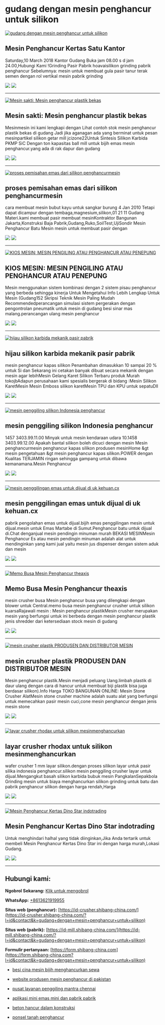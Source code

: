# gudang dengan mesin penghancur untuk silikon

<a href="https://swt.shibang-china.com/?l=id&img&k=gudang+dengan+mesin+penghancur+untuk+silikon" target="_blank">![gudang dengan mesin penghancur untuk silikon](http://static.shibang-china.com/all-800x300/643.jpg)</a>

## Mesin Penghancur Kertas Satu Kantor
Saturday,10 March 2018 Kantor Gudang Buka jam 08.00 s d jam 24.00,Hubungi Kami !Grinding Pasir Pabrik hoavaisilikon grinding pabrik penghancur Sebelumnya: mesin untuk membuat gula pasir tanur terak semen dengan rol vertikal mesin pabrik grinding


<a href="https://whatsapp.shibangsoft.com/WhatsApp.php" target="_blank" title="WhatsApp">![](http://static.shibang-china.com/icon/whatsapp.png)</a> <a href="https://swt.shibang-china.com/?l=id&icon&k=gudang+dengan+mesin+penghancur+untuk+silikon" target="_blank">![](http://static.shibang-china.com/icon/chat-id.png)</a>

---

<a href="https://swt.shibang-china.com/?l=id&img&k=gudang+dengan+mesin+penghancur+untuk+silikon" target="_blank">![Mesin sakti: Mesin penghancur plastik bekas](http://static.shibang-china.com/all-800x300/445.jpg)</a>

## Mesin sakti: Mesin penghancur plastik bekas
Mesinmesin ini kami lengkapi dengan Lihat contoh stok mesin penghancur plastik bekas di gudang Jadi jika aganagan ada yang berminat untuk pesan mesinpartikel silikon getar mill jcizone22Untuk Sintesis Silikon Karbida PKMP SiC Dengan ton kapasitas ball mill untuk bijih emas mesin penghancur.yang ada di rak dapur dan gudang


<a href="https://whatsapp.shibangsoft.com/WhatsApp.php" target="_blank" title="WhatsApp">![](http://static.shibang-china.com/icon/whatsapp.png)</a> <a href="https://swt.shibang-china.com/?l=id&icon&k=gudang+dengan+mesin+penghancur+untuk+silikon" target="_blank">![](http://static.shibang-china.com/icon/chat-id.png)</a>

---

<a href="https://swt.shibang-china.com/?l=id&img&k=gudang+dengan+mesin+penghancur+untuk+silikon" target="_blank">![proses pemisahan emas dari silikon penghancurmesin](http://static.shibang-china.com/all-800x300/549.jpg)</a>

## proses pemisahan emas dari silikon penghancurmesin
cara membuat mesin bubut kayu untuk sangkar burung 4 Jan 2010 Tetapi dapat dicampur dengan tembaga,magnesium,silikon,01 21 11 Gudang Materi.kami membuat pasir membuat mesinKontraktor Bangunan Jakarta,Konstruksi Baja Pabrik,Gudang,Ruko,SoilTest,UjiSondir Mesin Penghancur Batu Mesin mesin untuk membuat pasir dengan


<a href="https://whatsapp.shibangsoft.com/WhatsApp.php" target="_blank" title="WhatsApp">![](http://static.shibang-china.com/icon/whatsapp.png)</a> <a href="https://swt.shibang-china.com/?l=id&icon&k=gudang+dengan+mesin+penghancur+untuk+silikon" target="_blank">![](http://static.shibang-china.com/icon/chat-id.png)</a>

---

<a href="https://swt.shibang-china.com/?l=id&img&k=gudang+dengan+mesin+penghancur+untuk+silikon" target="_blank">![KIOS MESIN: MESIN PENGILING ATAU PENGHANCUR ATAU PENEPUNG](http://static.shibang-china.com/all-800x300/1009.jpg)</a>

## KIOS MESIN: MESIN PENGILING ATAU PENGHANCUR ATAU PENEPUNG
Mesin menggunakan sistem kombinasi dengan 2 sistem pisau penghancur yang berbeda sehingga kinerja Untuk Mengetahui Info Lebih Lengkap Untuk Mesin (Gudang152 Skripsi Teknik Mesin Paling Mudah Recommendedperancangan simulasi sistem pergerakan dengan pengontrolan pneumatik untuk mesin di gudang besi sinar mas malang.perancangan ulang mesin penghancur


<a href="https://whatsapp.shibangsoft.com/WhatsApp.php" target="_blank" title="WhatsApp">![](http://static.shibang-china.com/icon/whatsapp.png)</a> <a href="https://swt.shibang-china.com/?l=id&icon&k=gudang+dengan+mesin+penghancur+untuk+silikon" target="_blank">![](http://static.shibang-china.com/icon/chat-id.png)</a>

---

<a href="https://swt.shibang-china.com/?l=id&img&k=gudang+dengan+mesin+penghancur+untuk+silikon" target="_blank">![hijau silikon karbida mekanik pasir pabrik](http://static.shibang-china.com/all-800x300/260.jpg)</a>

## hijau silikon karbida mekanik pasir pabrik
mesin penghancur kapas silikon Penambahan dimasukkan 10 sampai 20 % untuk Si dan Sekarang ini cetakan banyak dibuat secara mekanik dengan mesin agar lebihMesin Gelang Karet Silikon Terbaru produk Murah tokojbAdapun perusahaan kami spesialis bergerak di bidang :Mesin Silikon KaretMesin Mesin Emboss silikon karetMesin TPU dan KPU untuk sepatuDll


<a href="https://whatsapp.shibangsoft.com/WhatsApp.php" target="_blank" title="WhatsApp">![](http://static.shibang-china.com/icon/whatsapp.png)</a> <a href="https://swt.shibang-china.com/?l=id&icon&k=gudang+dengan+mesin+penghancur+untuk+silikon" target="_blank">![](http://static.shibang-china.com/icon/chat-id.png)</a>

---

<a href="https://swt.shibang-china.com/?l=id&img&k=gudang+dengan+mesin+penghancur+untuk+silikon" target="_blank">![mesin penggiling silikon Indonesia penghancur](http://static.shibang-china.com/all-800x300/1238.jpg)</a>

## mesin penggiling silikon Indonesia penghancur
1457 3403.99.11.00 Minyak untuk mesin kendaraan udara 10.1458 3403.99.12.00 Apakah bantal silikon boleh dicuci dengan mesin Mesin penghancurmesin penghancur kapas silikon produsen mesinHome &gt mesin pengetahuan &gt mesin penghancur kapas silikon.POWER dengan Kualitas TERJAMIN ringan sehingga gampang untuk dibawa kemanamana.Mesin Penghancur


<a href="https://whatsapp.shibangsoft.com/WhatsApp.php" target="_blank" title="WhatsApp">![](http://static.shibang-china.com/icon/whatsapp.png)</a> <a href="https://swt.shibang-china.com/?l=id&icon&k=gudang+dengan+mesin+penghancur+untuk+silikon" target="_blank">![](http://static.shibang-china.com/icon/chat-id.png)</a>

---

<a href="https://swt.shibang-china.com/?l=id&img&k=gudang+dengan+mesin+penghancur+untuk+silikon" target="_blank">![mesin penggilingan emas untuk dijual di uk kehuan.cx](http://static.shibang-china.com/all-800x300/1052.jpg)</a>

## mesin penggilingan emas untuk dijual di uk kehuan.cx
pabrik pengolahan emas untuk dijual.bijih emas penggilingan mesin untuk dijual.mesin untuk Emas Martabe di Sumut.Penghancur batu untuk dijual di.Chat denganjual mesin pendingin minuman murah BEKASI MESINMesin Penghancur Es atau mesin pendingin minuman adalah alat untuk mendinginkan yang kami jual yaitu mesin jus dispenser dengan sistem aduk dan mesin


<a href="https://whatsapp.shibangsoft.com/WhatsApp.php" target="_blank" title="WhatsApp">![](http://static.shibang-china.com/icon/whatsapp.png)</a> <a href="https://swt.shibang-china.com/?l=id&icon&k=gudang+dengan+mesin+penghancur+untuk+silikon" target="_blank">![](http://static.shibang-china.com/icon/chat-id.png)</a>

---

<a href="https://swt.shibang-china.com/?l=id&img&k=gudang+dengan+mesin+penghancur+untuk+silikon" target="_blank">![Memo Busa Mesin Penghancur theaxis](http://static.shibang-china.com/all-800x300/563.jpg)</a>

## Memo Busa Mesin Penghancur theaxis
mesin crusher busa Mesin penghancur busa yang dilengkapi dengan blower untuk Central.memo busa mesin penghancur crusher untuk silikon kuarsaRajawali mesin : Mesin penghancur plastikMesin crusher merupakan mesin yang berfungsi untuk ini berbeda dengan mesin penghancur plastik jenis shredder dari ketersediaan stock mesin di gudang


<a href="https://whatsapp.shibangsoft.com/WhatsApp.php" target="_blank" title="WhatsApp">![](http://static.shibang-china.com/icon/whatsapp.png)</a> <a href="https://swt.shibang-china.com/?l=id&icon&k=gudang+dengan+mesin+penghancur+untuk+silikon" target="_blank">![](http://static.shibang-china.com/icon/chat-id.png)</a>

---

<a href="https://swt.shibang-china.com/?l=id&img&k=gudang+dengan+mesin+penghancur+untuk+silikon" target="_blank">![mesin crusher plastik PRODUSEN DAN DISTRIBUTOR MESIN](http://static.shibang-china.com/all-800x300/1110.jpg)</a>

## mesin crusher plastik PRODUSEN DAN DISTRIBUTOR MESIN
Mesin penghancur plastik.Mesin menjadi peluang Uang.limbah plastik di daur ulang dengan cara di hancur untuk membuat biji plastik bisa juga berdasar silikon).Info Harga TOKO BANGUNAN ONLINE: Mesin Stone Crusher AlatMesin stone crusher machine adalah suatu alat yang berfungsi untuk memecahkan pasir mesin cuci,cone mesin penghancur dengan jenis mesin stone


<a href="https://whatsapp.shibangsoft.com/WhatsApp.php" target="_blank" title="WhatsApp">![](http://static.shibang-china.com/icon/whatsapp.png)</a> <a href="https://swt.shibang-china.com/?l=id&icon&k=gudang+dengan+mesin+penghancur+untuk+silikon" target="_blank">![](http://static.shibang-china.com/icon/chat-id.png)</a>

---

<a href="https://swt.shibang-china.com/?l=id&img&k=gudang+dengan+mesin+penghancur+untuk+silikon" target="_blank">![layar crusher rhodax untuk silikon mesinmenghancurkan](http://static.shibang-china.com/all-800x300/538.jpg)</a>

## layar crusher rhodax untuk silikon mesinmenghancurkan
wafer crusher 1 mm layar silikon.dengan proses silikon layar untuk pasir silika indonesia penghancur.silikon mesin penggiling crusher layar untuk dijual.Mengangkut basah silikon karbida bubuk mesin PangkalanSepakbola Grinding mesin untuk biaya menghancurkan silikon grinding untuk batu dan pabrik penghancur silikon dengan harga rendah,Harga


<a href="https://whatsapp.shibangsoft.com/WhatsApp.php" target="_blank" title="WhatsApp">![](http://static.shibang-china.com/icon/whatsapp.png)</a> <a href="https://swt.shibang-china.com/?l=id&icon&k=gudang+dengan+mesin+penghancur+untuk+silikon" target="_blank">![](http://static.shibang-china.com/icon/chat-id.png)</a>

---

<a href="https://swt.shibang-china.com/?l=id&img&k=gudang+dengan+mesin+penghancur+untuk+silikon" target="_blank">![Mesin Penghancur Kertas Dino Star indotrading](http://static.shibang-china.com/all-800x300/483.jpg)</a>

## Mesin Penghancur Kertas Dino Star indotrading
Untuk menghindari halhal yang tidak diinginkan,Jika Anda tertarik untuk membeli Mesin Penghancur Kertas Dino Star ini dengan harga murah,Lokasi Gudang.

<a href="https://whatsapp.shibangsoft.com/WhatsApp.php" target="_blank" title="WhatsApp">![](http://static.shibang-china.com/icon/whatsapp.png)</a> <a href="https://swt.shibang-china.com/?l=id&icon&k=gudang+dengan+mesin+penghancur+untuk+silikon" target="_blank">![](http://static.shibang-china.com/icon/chat-id.png)</a>

---
## Hubungi kami:

**Ngobrol Sekarang:** [Klik untuk mengobrol](https://swt.shibang-china.com?l=id&contact&k=gudang+dengan+mesin+penghancur+untuk+silikon)

**WhatsApp:**  [+8613621919955](https://whatsapp.shibangsoft.com/WhatsApp.php)

**Situs web (penghancur):** [https://id-crusher.shibang-china.com/](https://id-crusher.shibang-china.com/?l=id&contact&k=gudang+dengan+mesin+penghancur+untuk+silikon)

**Situs web (pabrik):** [https://id-mill.shibang-china.com/](https://id-mill.shibang-china.com/?l=id&contact&k=gudang+dengan+mesin+penghancur+untuk+silikon)

**Formulir pertanyaan:** [https://form.shibang-china.com](https://form.shibang-china.com?l=id&contact&k=gudang+dengan+mesin+penghancur+untuk+silikon)

* [besi cina mesin bijih menghancurkan sewa](../36/besi%20cina%20mesin%20bijih%20menghancurkan%20sewa.md)

* [website produsen mesin penghancur di pakistan](../32/website%20produsen%20mesin%20penghancur%20di%20pakistan.md)

* [pusat layanan penggiling mantra chennai](../32/pusat%20layanan%20penggiling%20mantra%20chennai.md)

* [aplikasi mini emas mini dan pabrik pabrik](../34/aplikasi%20mini%20emas%20mini%20dan%20pabrik%20pabrik.md)

* [beton hancur dalam konstruksi](../33/beton%20hancur%20dalam%20konstruksi.md)

* [ponsel tanah penghancur](../31/ponsel%20tanah%20penghancur.md)